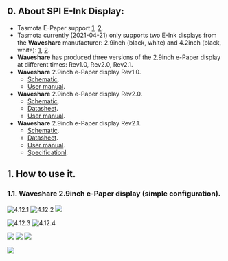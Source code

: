 ## 0.  About SPI E-Ink Display:
- Tasmota E-Paper support [1](https://tasmota.github.io/docs/Displays/#notes-on-e-paper-displays), [2](https://tasmota.github.io/docs/Displays/#hardware-connections).
- Tasmota currently (2021-04-21) only supports two E-Ink displays from the **Waveshare** manufacturer: 2.9inch (black, white) and 4.2inch (black, white): [1](https://www.waveshare.com/2.9inch-e-paper-module.htm), [2](https://www.waveshare.com/4.2inch-e-Paper-Module.htm).
- **Waveshare** has produced three versions of the 2.9inch e-Paper display at different times: Rev1.0, Rev2.0, Rev2.1.
- **Waveshare** 2.9inch e-Paper display Rev1.0.
  - [Schematic](https://github.com/TrDA-hab/Projects/blob/master/E-PAPER/V10/20181015111121!2.9inch_e-Paper_Schematic.pdf).
  - [User manual](https://github.com/TrDA-hab/Projects/blob/master/E-PAPER/V21/2.9inch-e-paper-module-user-manual-en.pdf). 
- **Waveshare** 2.9inch e-Paper display Rev2.0.
  - [Schematic](https://github.com/TrDA-hab/Projects/blob/master/E-PAPER/V20/20200103064632!2.9inch_e-Paper_Schematic.pdf).
  - [Datasheet](https://github.com/TrDA-hab/Projects/blob/master/E-PAPER/V20/20200331114041!2.9inch_e-Paper_Datasheet.pdf).
  - [User manual](https://github.com/TrDA-hab/Projects/blob/master/E-PAPER/V21/2.9inch-e-paper-module-user-manual-en.pdf). 
- **Waveshare** 2.9inch e-Paper display Rev2.1.
  - [Schematic](https://github.com/TrDA-hab/Projects/blob/master/E-PAPER/V21/2.9inch_e-Paper_Schematic.pdf).
  - [Datasheet](https://github.com/TrDA-hab/Projects/blob/master/E-PAPER/V20/20200103064632!2.9inch_e-Paper_Schematic.pdf).
  - [User manual](https://github.com/TrDA-hab/Projects/blob/master/E-PAPER/V21/2.9inch-e-paper-module-user-manual-en.pdf). 
  - [Specificationl](https://github.com/TrDA-hab/Projects/blob/master/E-PAPER/V21/2.9inch-e-paper-v2-specification.pdf). 

## 1. How to use it.
### 1.1. **Waveshare** 2.9inch e-Paper display (simple configuration).

![4.12.1](https://raw.githubusercontent.com/TrDA-hab/Projects/master/E-PAPER/4121.jpg)
![4.12.2](https://raw.githubusercontent.com/TrDA-hab/Projects/master/E-PAPER/4122.jpg) 
![](https://raw.githubusercontent.com/TrDA-hab/Projects/master/E-PAPER/20210422_095444.jpg)


![4.12.3](https://raw.githubusercontent.com/TrDA-hab/Projects/master/E-PAPER/4123.jpg)
![4.12.4](https://raw.githubusercontent.com/TrDA-hab/Projects/master/E-PAPER/4124.jpg)  


![](https://raw.githubusercontent.com/TrDA-hab/Projects/master/E-PAPER/20210422_095345.jpg)
![](https://raw.githubusercontent.com/TrDA-hab/Projects/master/E-PAPER/20210422_095444.jpg)
![](https://raw.githubusercontent.com/TrDA-hab/Projects/master/E-PAPER/20210422_100745.jpg)


![](https://raw.githubusercontent.com/TrDA-hab/Projects/master/E-PAPER/20210422_101451.jpg)
